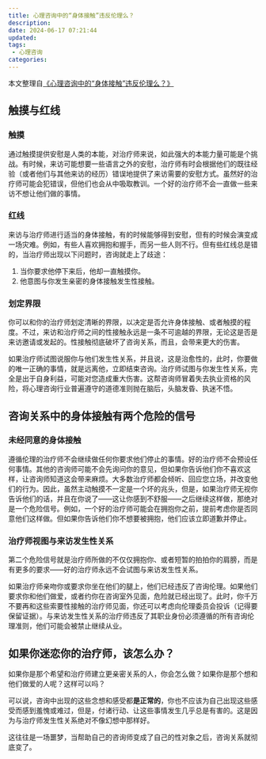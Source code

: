 ```yaml
---
title: 心理咨询中的“身体接触”违反伦理么？
description:
date: 2024-06-17 07:21:44
updated:
tags:
 - 心理咨询
categories:
---
```

本文整理自[《心理咨询中的“身体接触”违反伦理么？》](https://www.psychspace.com/psych/?action-viewnews-itemid-16494)

## 触摸与红线

### 触摸

通过触摸提供安慰是人类的本能，对治疗师来说，如此强大的本能力量可能是个挑战。有时候，来访可能想要一些语言之外的安慰，治疗师有时会根据他们的既往经验（或者他们与其他来访的经历）错误地提供了来访需要的安慰方式。虽然好的治疗师可能会犯错误，但他们也会从中吸取教训。一个好的治疗师不会一直做一些来访不想让他们做的事情。

### 红线

来访与治疗师进行适当的身体接触，有的时候能够得到安慰，但有的时候会演变成一场灾难。例如，有些人喜欢拥抱和握手，而另一些人则不行。但有些红线总是错的，当治疗师出现以下问题时，咨询就走上了歧途：

  1. 当你要求他停下来后，他却一直触摸你。
  2. 他意图与你发生亲密的身体接触发生性接触。

### 划定界限

你可以和你的治疗师划定清晰的界限，以决定是否允许身体接触、或者触摸的程度。不过，来访和治疗师之间的性接触永远是一条不可逾越的界限，无论这是否是来访邀请或发起的。性接触彻底破坏了咨询关系，而且，会带来更大的伤害。

如果治疗师试图说服你与他们发生性关系，并且说，这是治愈性的，此时，你要做的唯一正确的事情，就是远离他，立即结束咨询。治疗师试图与你发生性关系，完全是出于自身利益，可能对您造成重大伤害。这帮咨询师冒着失去执业资格的风险，将心理咨询行业普遍遵守的道德准则抛在脑后，头脑发昏、执迷不悟。

## 咨询关系中的身体接触有两个危险的信号

### 未经同意的身体接触

遵循伦理的治疗师不会继续做任何你要求他们停止的事情。好的治疗师不会预设任何事情。其他的咨询师可能不会先询问你的意见，但如果你告诉他们你不喜欢这样，让咨询师知道这会带来麻烦。大多数治疗师都会倾听、回应您立场，并改变他们的行为。因此，虽然主动触摸不一定是一个坏的兆头，但是，如果治疗师无视你告诉他们的话，并且在你说了——这让你感到不舒服——之后继续这样做，那绝对是一个危险信号。例如，一个好的治疗师可能会在拥抱你之前，提前考虑你是否同意他们这样做。但如果你告诉他们你不想要被拥抱，他们应该立即道歉并停止。

### 治疗师视图与来访发生性关系

第二个危险信号就是治疗师所做的不仅仅拥抱你、或者短暂的拍拍你的肩膀，而是有更多的要求——好的治疗师永远不会试图与来访发生性关系。

如果治疗师亲吻你或要求你坐在他们的腿上，他们已经违反了咨询伦理。如果他们要求你和他们做爱，或者约你在咨询室外见面，危险就已经出现了。此时，你千万不要再和这些索要性接触的治疗师见面，你还可以考虑向伦理委员会投诉（记得要保留证据）。与来访发生性关系的治疗师违反了其职业身份必须遵循的所有咨询伦理准则，他们可能会被禁止继续从业。

## 如果你迷恋你的治疗师，该怎么办？

如果你是那个希望和治疗师建立更亲密关系的人，你会怎么做？如果你是那个想和他们做爱的人呢？这样可以吗？

可以说，咨询中出现的这些念想和感受都**是正常的**，你也不应该为自己出现这些感受而感到羞愧或难过，但是，付诸行动、让这些事情发生几乎总是有害的。这是因为与治疗师发生性关系绝对不像幻想中那样好。

这往往是一场噩梦，当帮助自己的咨询师变成了自己的性对象之后，咨询关系就彻底变了。